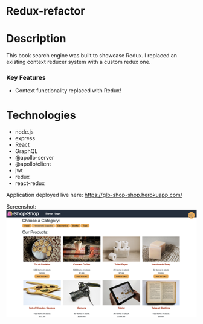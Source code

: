 # Redux-refactor

# Description
This book search engine was built to showcase Redux. I replaced an existing context reducer system with a custom redux one.

### Key Features
* Context functionality replaced with Redux!

# Technologies
* node.js
* express
* React
* GraphQL
* @apollo-server
* @apollo/client
* jwt
* redux
* react-redux

Application deployed live here: https://glb-shop-shop.herokuapp.com/

Screenshot:  
<img src="./images/ScreenShot.png">
